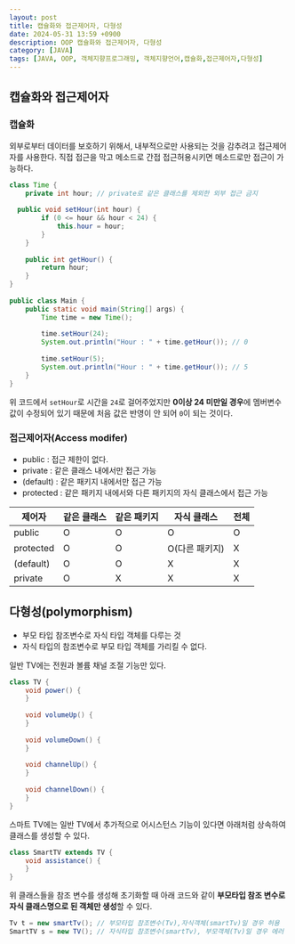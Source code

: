 ```yaml
---
layout: post
title: 캡슐화와 접근제어자, 다형성
date: 2024-05-31 13:59 +0900
description: OOP 캡슐화와 접근제어자, 다형성
category: [JAVA]
tags: [JAVA, OOP, 객체지향프로그래밍, 객체지향언어,캡슐화,접근제어자,다형성]
---
```

## 캡슐화와 접근제어자
### 캡슐화
외부로부터 데이터를 보호하기 위해서, 내부적으로만 사용되는 것을 감추려고 접근제어자를 사용한다.
직접 접근을 막고 메소드로 간접 접근허용시키면 메소드로만 접근이 가능하다.
```java
class Time {  
    private int hour; // private로 같은 클래스를 제외한 외부 접근 금지  
  
  public void setHour(int hour) {  
        if (0 <= hour && hour < 24) {  
            this.hour = hour;  
        }  
    }  
  
    public int getHour() {  
        return hour;  
    }  
}  
  
public class Main {  
    public static void main(String[] args) {  
        Time time = new Time();  
  
        time.setHour(24);  
        System.out.println("Hour : " + time.getHour()); // 0  
  
        time.setHour(5);  
        System.out.println("Hour : " + time.getHour()); // 5 
    }  
}
```
위 코드에서 `setHour`로 시간을 `24`로 걸어주었지만 **0이상 24 미만일 경우**에 멤버변수 값이 수정되어 있기 때문에 처음 값은 반영이 안 되어 `0`이 되는 것이다.

### 접근제어자(Access modifer)
- public : 접근 제한이 없다.
- private : 같은 클래스 내에서만 접근 가능
- (default) : 같은 패키지 내에서만 접근 가능
- protected : 같은 패키지 내에서와 다른 패키지의 자식 클래스에서 접근 가능

|제어자|같은 클래스|같은 패키지|자식 클래스|전체|
|--|--|--|--|--|
|public|O|O|O|O|
|protected|O|O|O(다른 패키지)|X|
|(default)|O|O|X|X|
|private|O|X|X|X|

## 다형성(polymorphism)
- 부모 타입 참조변수로 자식 타입 객체를 다루는 것
- 자식 타입의 참조변수로 부모 타입 객체를 가리킬 수 없다.

일반 TV에는 전원과 볼륨 채널 조절 기능만 있다.
```java
class TV {  
    void power() {  
    }  
  
    void volumeUp() {  
    }  
  
    void volumeDown() {  
    }  
  
    void channelUp() {  
    }  
  
    void channelDown() {  
    }  
}
```

스마트 TV에는 일반 TV에서 추가적으로 어시스턴스 기능이 있다면 아래처럼 상속하여 클래스를 생성할 수 있다.
```java
class SmartTV extends TV {  
    void assistance() {  
    }  
}
```

위 클래스들을 참조 변수를 생성해 초기화할 때 아래 코드와 같이 **부모타입 참조 변수로 자식 클래스명으로 된 객체만 생성**할 수 있다.
```java
Tv t = new smartTv(); // 부모타입 참조변수(Tv),자식객체(smartTv)일 경우 허용
SmartTV s = new TV(); // 자식타입 참조변수(smartTv), 부모객체(Tv)일 경우 에러
```